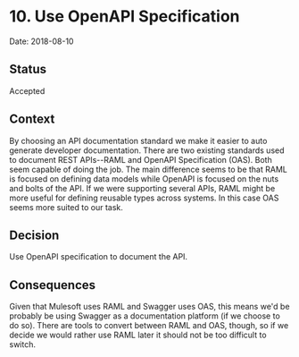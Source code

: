 # 10. Use OpenAPI Specification

Date: 2018-08-10

## Status

Accepted

## Context

By choosing an API documentation standard we make it easier to auto generate developer documentation. There are two existing standards used to document REST APIs--RAML and OpenAPI Specification (OAS). Both seem capable of doing the job. The main difference seems to be that RAML is focused on defining data models while OpenAPI is focused on the nuts and bolts of the API. If we were supporting several APIs, RAML might be more useful for defining reusable types across systems. In this case OAS seems more suited to our task.

## Decision

Use OpenAPI specification to document the API.

## Consequences

Given that Mulesoft uses RAML and Swagger uses OAS, this means we'd be probably be using Swagger as a documentation platform (if we choose to do so). There are tools to convert between RAML and OAS, though, so if we decide we would rather use RAML later it should not be too difficult to switch.
